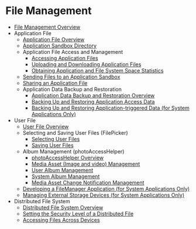 # File Management

- [File Management Overview](file-management-overview.md)
- Application File
  - [Application File Overview](app-file-overview.md)
  - [Application Sandbox Directory](app-sandbox-directory.md)
  - Application File Access and Management
    - [Accessing Application Files](app-file-access.md)
    - [Uploading and Downloading Application Files](app-file-upload-download.md)
    - [Obtaining Application and File System Space Statistics](app-fs-space-statistics.md)
  - [Sending Files to an Application Sandbox](send-file-to-app-sandbox.md)
  - [Sharing an Application File](share-app-file.md)
  - Application Data Backup and Restoration
    - [Application Data Backup and Restoration Overview](app-file-backup-overview.md)
    - [Backing Up and Restoring Application Access Data](app-file-backup-extension.md)
    - [Backing Up and Restoring Application-triggered Data (for System Applications Only)](app-file-backup.md)
- User File
  - [User File Overview](user-file-overview.md)
  - Selecting and Saving User Files (FilePicker)
    - [Selecting User Files](select-user-file.md)
    - [Saving User Files](save-user-file.md)
  - Album Management (photoAccessHelper)
    - [photoAccessHelper Overview](photoAccessHelper-overview.md)
    - [Media Asset (Image and video) Management](photoAccessHelper-resource-guidelines.md)
    - [User Album Management](photoAccessHelper-userAlbum-guidelines.md)
    - [System Album Management](photoAccessHelper-systemAlbum-guidelines.md)
    - [Media Asset Change Notification Management](photoAccessHelper-notify-guidelines.md)
  - [Developing a FileManager Application (for System Applications Only)](dev-user-file-manager.md)
  - [Managing External Storage Devices (for System Applications Only)](manage-external-storage.md)
- Distributed File System
  - [Distributed File System Overview](distributed-fs-overview.md)
  - [Setting the Security Level of a Distributed File](set-security-label.md)
  - [Accessing Files Across Devices](file-access-across-devices.md)
